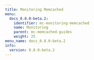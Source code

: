 ```yaml
---
title: Monitoring Memcached
menu:
  docs_0.8.0-beta.2:
    identifier: mc-monitoring-memcached
    name: Monitoring
    parent: mc-memcached-guides
    weight: 25
menu_name: docs_0.8.0-beta.2
info:
  version: 0.8.0-beta.2
---
```


